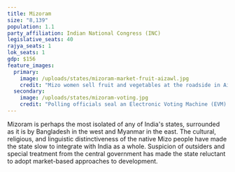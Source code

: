 ```yaml
---
title: Mizoram
size: "8,139"
population: 1.1
party_affiliation: Indian National Congress (INC)
legislative_seats: 40
rajya_seats: 1
lok_seats: 1
gdp: $156
feature_images:
  primary:
    image: /uploads/states/mizoram-market-fruit-aizawl.jpg
    credit: "Mizo women sell fruit and vegetables at the roadside in Aizawl, capital of the north-eastern state of Mizoram. (DIPTENDU DUTTA/AFP/Getty Images)"
  secondary:
    image: /uploads/states/mizoram-voting.jpg
    credit: "Polling officials seal an Electronic Voting Machine (EVM) at the close of voting inside a polling station at Kahnmun. (ARINDAM DEY/AFP/Getty Images)"
---
```


Mizoram is perhaps the most isolated of any of India's states, surrounded as it is by Bangladesh in the west and Myanmar in the east. The cultural, religious, and linguistic distinctiveness of the native Mizo people have made the state slow to integrate with India as a whole. Suspicion of outsiders and special treatment from the central government has made the state reluctant to adopt market-based approaches to development.
